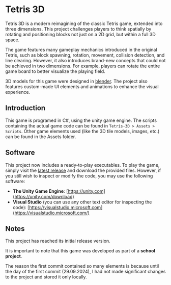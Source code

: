 # Tetris 3D
Tetris 3D is a modern reimagining of the classic Tetris game, extended into three dimensions.
This project challenges players to think spatially by rotating and positioning blocks not just on a 2D grid, but within a full 3D space.

The game features many gameplay mechanics introduced in the original Tetris, such as block spawning, rotation, movement, collision detection, and line clearing.
However, it also introduces brand-new concepts that could not be achieved in two dimensions. For example, players can rotate the entire game board to better visualize the playing field.

3D models for this game were designed in [blender](https://www.blender.org/).
The project also features custom-made UI elements and animations to enhance the visual experience.

## Introduction
This game is programed in C#, using the unity game engine.
The scripts containing the actual game code can be found in `Tetris-3D > Assets > Scripts`.
Other game elements used (like the 3D tile models, images, etc.) can be found in the Assets folder.

## Software
This project now includes a ready-to-play executables. To play the game, simply visit the [latest release](https://github.com/LupusLudit/Tetris-3D/releases/tag/v1.1.0)
and download the provided files.
However, if you still wish to inspect or modify the code, you may use the following software:

- **The Unity Game Engine**: [https://unity.com](https://unity.com/download)
- **Visual Studio** (you can use any other text editor for inspecting the code): [https://visualstudio.microsoft.com](https://visualstudio.microsoft.com/)

## Notes
This project has reached its initial release version.

It is important to note that this game was developed as part of a **school project**.

The reason the first commit contained so many elements is because
until the day of the first commit (29.09.2024), I had not made significant changes to the project and stored it only locally.
